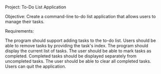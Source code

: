 Project: To-Do List Application

Objective: Create a command-line to-do list application that allows users to manage their tasks.

Requirements:

The program should support adding tasks to the to-do list.
Users should be able to remove tasks by providing the task's index.
The program should display the current list of tasks.
The user should be able to mark tasks as completed.
Completed tasks should be displayed separately from uncompleted tasks.
The user should be able to clear all completed tasks.
Users can quit the application.
